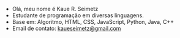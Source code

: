 - Olá, meu nome é Kaue R. Seimetz
- Estudante de programação em diversas linguagens.
- Base em: Algoritmo, HTML, CSS, JavaScript, Python, Java, C++
- Email de contato: kaueseimetz@gmail.com
